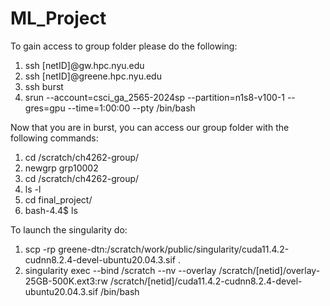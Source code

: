 # ML_Project
To gain access to group folder please do the following:

1. ssh [netID]@gw.hpc.nyu.edu
2. ssh [netID]@greene.hpc.nyu.edu
3. ssh burst
4. srun --account=csci_ga_2565-2024sp --partition=n1s8-v100-1 --gres=gpu --time=1:00:00 --pty /bin/bash

Now that you are in burst, you can access our group folder with the following commands:

1. cd /scratch/ch4262-group/
2. newgrp grp10002
3. cd /scratch/ch4262-group/
4. ls -l
5. cd final_project/
6. bash-4.4$ ls

To launch the singularity do:

1. scp -rp greene-dtn:/scratch/work/public/singularity/cuda11.4.2-cudnn8.2.4-devel-ubuntu20.04.3.sif . 
2. singularity exec --bind /scratch --nv --overlay /scratch/[netid]/overlay-25GB-500K.ext3:rw /scratch/[netid]/cuda11.4.2-cudnn8.2.4-devel-ubuntu20.04.3.sif /bin/bash